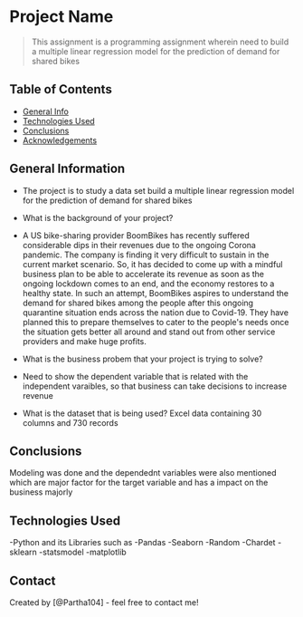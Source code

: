 # Project Name
> This assignment is a programming assignment wherein need to build a multiple linear regression model for the prediction of demand for shared bikes


## Table of Contents
* [General Info](#general-information)
* [Technologies Used](#technologies-used)
* [Conclusions](#conclusions)
* [Acknowledgements](#acknowledgements)

<!-- You can include any other section that is pertinent to your problem -->

## General Information
- The project is to study a data set build a multiple linear regression model for the prediction of demand for shared bikes
- What is the background of your project?
- A US bike-sharing provider BoomBikes has recently suffered considerable dips in their revenues due to the ongoing Corona pandemic. The company is finding it very difficult to sustain in the current market scenario. So, it has decided to come up with a mindful business plan to be able to accelerate its revenue as soon as the ongoing lockdown comes to an end, and the economy restores to a healthy state. In such an attempt, BoomBikes aspires to understand the demand for shared bikes among the people after this ongoing quarantine situation ends across the nation due to Covid-19. They have planned this to prepare themselves to cater to the people's needs once the situation gets better all around and stand out from other service providers and make huge profits.

- What is the business probem that your project is trying to solve?
- Need to show the dependent variable that is related with the independent varaibles, so that business can take decisions to increase revenue
- What is the dataset that is being used?
Excel data containing 30 columns and 730 records
<!-- You don't have to answer all the questions - just the ones relevant to your project. -->

## Conclusions
Modeling was done and the dependednt variables were also mentioned which are major factor for the target variable and has a impact on the business majorly


## Technologies Used
-Python and its Libraries such as
-Pandas
-Seaborn
-Random
-Chardet
-sklearn
-statsmodel
-matplotlib

## Contact
Created by [@Partha104] - feel free to contact me!
